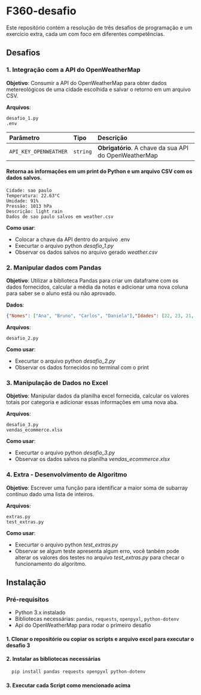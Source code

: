 # F360-desafio

Este repositório contém a resolução de três desafios de programação e um exercício extra, cada um com foco em diferentes competências.



## Desafios

### 1. Integração com a API do OpenWeatherMap

**Objetivo**: Consumir a API do OpenWeatherMap para obter dados metereológicos de uma cidade escolhida e salvar o retorno em um arquivo CSV.

**Arquivos**:


```http
desafio_1.py
.env
```

| Parâmetro   | Tipo       | Descrição                           |
| :---------- | :--------- | :---------------------------------- |
| `API_KEY_OPENWEATHER` | `string` | **Obrigatório**. A chave da sua API do OpenWeatherMap |

#### Retorna as informações em um print do Python e um arquivo CSV com os dados salvos.

```http
Cidade: sao paulo
Temperatura: 22.63°C
Umidade: 91%
Pressão: 1013 hPa
Descrição: light rain
Dados de sao paulo salvos em weather.csv
```

**Como usar**: 
 - Colocar a chave da API dentro do arquivo .env
 - Execurtar o arquivo python _desafio_1.py_
 - Observar os dados salvos no arquivo gerado _weather.csv_


### 2. Manipular dados com Pandas

**Objetivo**: Utilizar a biblioteca Pandas para criar um dataframe com os dados fornecidos, calcular a média da notas e adicionar uma nova coluna para saber se o aluno está ou não aprovado.

**Dados**:
```json
{"Nomes": ["Ana", "Bruno", "Carlos", "Daniela"],"Idades": [22, 23, 21, 22],"Notas": [88, 92, 95, 85]}
```

**Arquivos**:
```http
desafio_2.py
```

**Como usar**:
 - Execurtar o arquivo python _desafio_2.py_
 - Observar os dados fornecidos no terminal com o print

### 3. Manipulação de Dados no Excel

**Objetivo**: Manipular dados da planilha excel fornecida, calcular os valores totais por categoria e adicionar essas informações em uma nova aba.

**Arquivos**:

```http
desafio_3.py
vendas_ecommerce.xlsx
```
**Como usar**: 
 - Execurtar o arquivo python _desafio_3.py_
 - Observar os dados salvos na planilha _vendas_ecommerce.xlsx_


### 4. Extra - Desenvolvimento de Algoritmo
**Objetivo**: Escrever uma função para identificar a maior soma de subarray contínuo dado uma lista de inteiros.

**Arquivos**:

```http
extras.py
test_extras.py
```
**Como usar**: 
 - Execurtar o arquivo python _test_extras.py_
 - Observar se algum teste apresenta algum erro, você tanbém pode alterar os valores dos testes no arquivo _test_extras.py_ para checar o funcionamento do algoritmo.

## Instalação

### Pré-requisitos
- Python 3.x instalado
- Bibliotecas necessárias: `pandas`, `requests`, `openpyxl`, `python-dotenv` 
- Api do OpenWeatherMap para rodar o primeiro desafio

#### 1. Clonar o repositório ou copiar os scripts e arquivo excel para executar o desafio 3
#### 2. Instalar as bibliotecas necessárias
```bash
  pip install pandas requests openpyxl python-dotenv
```
#### 3. Executar cada Script como mencionado acima
    